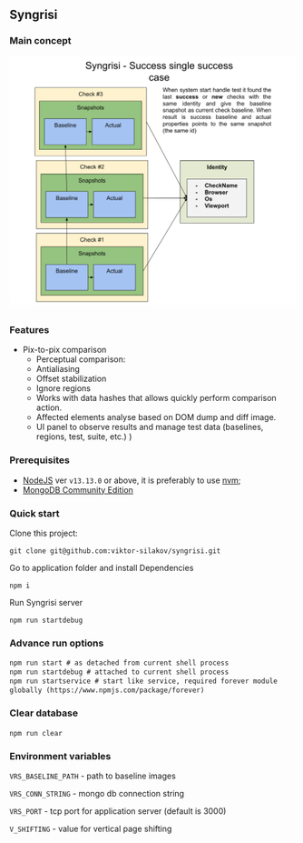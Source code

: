 ## Syngrisi

### Main concept

![concept](img/concept.png)

### Features

* Pix-to-pix comparison
    * Perceptual comparison:
    * Antialiasing
    * Offset stabilization
    * Ignore regions
    * Works with data hashes that allows quickly perform comparison action.
    * Affected elements analyse based on DOM dump and diff image.
    * UI panel to observe results and manage test data (baselines, regions, test, suite, etc.) )

### Prerequisites

 * [NodeJS](https://nodejs.org/en/download/) ver `v13.13.0` or above, it is preferably to use [nvm](https://github.com/nvm-sh/nvm);
 * [MongoDB Community Edition](https://docs.mongodb.com/manual/administration/install-community/)
 
### Quick start
Clone this project:
```shell script
git clone git@github.com:viktor-silakov/syngrisi.git
```
Go to application folder and install Dependencies 
```shell script
npm i
```

Run Syngrisi server
```shell script
npm run startdebug
```

### Advance run options

```shell script
npm run start # as detached from current shell process
npm run startdebug # attached to current shell process
npm run startservice # start like service, required forever module globally (https://www.npmjs.com/package/forever) 
```

### Clear database

```shell script
npm run clear
```

### Environment variables
 
 `VRS_BASELINE_PATH` - path to baseline images
 
 `VRS_CONN_STRING` - mongo db connection string
 
 `VRS_PORT` - tcp port for application server (default is 3000)
 
 `V_SHIFTING` - value for vertical page shifting
